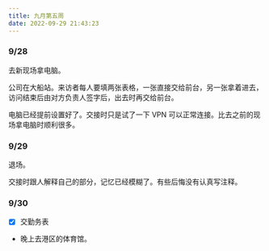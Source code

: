 ```yaml
---
title: 九月第五周
date: 2022-09-29 21:43:23
---
```

### 9/28
去新现场拿电脑。

公司在大船站。来访者每人要填两张表格，一张直接交给前台，另一张拿着进去，访问结束后由对方负责人签字后，出去时再交给前台。

电脑已经提前设置好了。交接时只是试了一下 VPN 可以正常连接。比去之前的现场拿电脑时顺利很多。

### 9/29
退场。

交接时跟人解释自己的部分，记忆已经模糊了。有些后悔没有认真写注释。

### 9/30
- [x] 交勤务表
- 晚上去港区的体育馆。